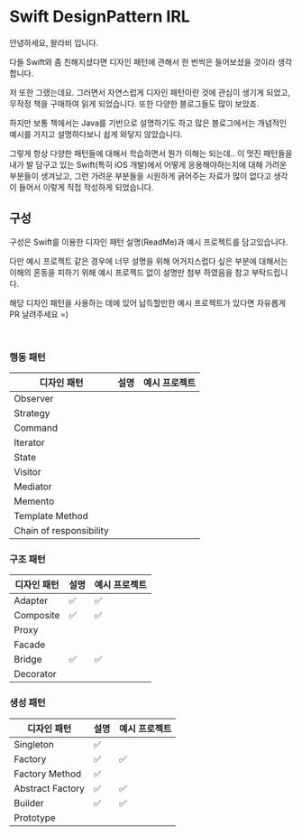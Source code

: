 # Swift DesignPattern IRL

안녕하세요, 왈라비 입니다.

다들 Swift와 좀 친해지셨다면 디자인 패턴에 관해서 한 번씩은 들어보셨을 것이라 생각합니다.

저 또한 그랬는데요. 그러면서 자연스럽게 디자인 패턴이란 것에 관심이 생기게 되었고, 무작정 책을 구매하여 읽게 되었습니다.
또한 다양한 블로그들도 많이 보았죠.

하지만 보통 책에서는 Java를 기반으로 설명하기도 하고 많은 블로그에서는 개념적인 예시를 가지고 설명하다보니 쉽게 와닿지 않았습니다.

그렇게 항상 다양한 패턴들에 대해서 학습하면서 뭔가 이해는 되는데.. 이 멋진 패턴들을 내가 발 담구고 있는 Swift(특히 iOS 개발)에서 어떻게 응용해야하는지에 대해 가려운 부분들이 생겨났고,
그런 가려운 부분들을 시원하게 긁어주는 자료가 많이 없다고 생각이 들어서 이렇게 직접 작성하게 되었습니다.

## 구성

구성은 Swift를 이용한 디자인 패턴 설명(ReadMe)과 예시 프로젝트를 담고있습니다.

다만 예시 프로젝트 같은 경우에 너무 설명을 위해 어거지스럽다 싶은 부분에 대해서는 이해의 혼동을 피하기 위해 예시 프로젝드 없이 설명만 첨부 하였음을 참고 부탁드립니다.

해당 디자인 패턴을 사용하는 데에 있어 납득할만한 예시 프로젝트가 있다면 자유롭게 PR 날려주세요 =)

</br>

### 행동 패턴

| 디자인 패턴 | 설명 | 예시 프로젝트 |
| ----------------------  | ---- | ------------ |
| Observer                |      |              |
| Strategy                |      |              |
| Command                 |      |              |
| Iterator                |      |              |
| State                   |      |              |
| Visitor                 |      |              |
| Mediator                |      |              |
| Memento                 |      |              |
| Template Method         |      |              |
| Chain of responsibility |      |              |

### 구조 패턴

| 디자인 패턴 | 설명 | 예시 프로젝트 |
| ----------- | ---- | ------------ |
| Adapter     | ✅   | ✅           |
| Composite   | ✅   | ✅           |
| Proxy       |      |              |
| Facade      |      |              |
| Bridge      | ✅   | ✅           |
| Decorator   |      |              |

### 생성 패턴

| 디자인 패턴    | 설명 | 예시 프로젝트 |
| ----------------- | ---- | ------------ |
| Singleton         | ✅   |              |
| Factory           | ✅   | ✅            |
| Factory Method    | ✅   |              |
| Abstract Factory  | ✅   | ✅            |
| Builder           | ✅   | ✅            |
| Prototype         |      |              |
